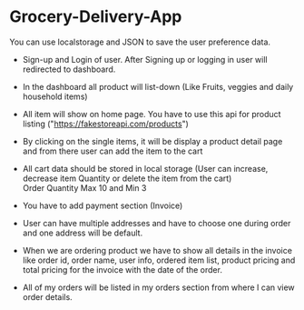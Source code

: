 # Grocery-Delivery-App

You can use localstorage and JSON to save the user preference data. 

- Sign-up and Login of user.
After Signing up or logging in user will redirected to dashboard.

- In the dashboard all product will list-down (Like Fruits, veggies and daily household items) 
- All item will show on home page. 
You have to use this api for product listing ("https://fakestoreapi.com/products") 

-  By clicking on the single items, it will be display a product detail page and from there user can add the item to the cart

- All cart data should be stored in local storage (User can increase, decrease item Quantity or delete the item from the cart)  
Order Quantity  Max 10  and Min 3

- You have to add payment section (Invoice)

- User can have multiple addresses and have to choose one during order and one address will be default.

- When we are ordering product we have to show all details in the invoice like order id, order name, user info, ordered item list, product pricing and total pricing for the invoice with the date of the order.

- All of my orders will be listed in my orders section from where I can view order details.

